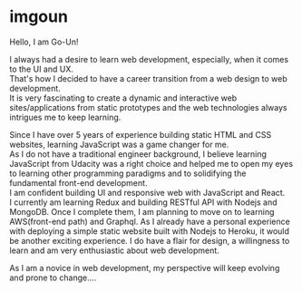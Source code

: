# imgoun

Hello, I am Go-Un!    

I always had a desire to learn web development, especially, when it comes to the UI and UX.    
That's how I decided to have a career transition from a web design to web development.    
It is very fascinating to create a dynamic and interactive web sites/applications from static prototypes and the web technologies always intrigues me to keep learning.    

Since I have over 5 years of experience building static HTML and CSS websites, learning JavaScript was a game changer for me.    
As I do not have a traditional engineer background, I believe learning JavaScript from Udacity was a right choice and helped me to open my eyes to learning other programming paradigms and to solidifying the fundamental front-end development.    
I am confident building UI and responsive web with JavaScript and React.    
I currently am learning Redux and building RESTful API with Nodejs and MongoDB. Once I complete them, I am planning to move on to learning AWS(front-end path) and Graphql. As I already have a personal experience with deploying a simple static website built with Nodejs to Heroku, it would be another exciting experience. I do have a flair for design, a willingness to learn and am very enthusiastic about web development.    

As I am a novice in web development, my perspective will keep evolving and prone to change.... 

